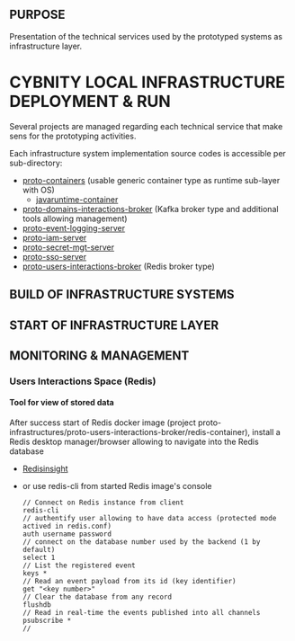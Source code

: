 ## PURPOSE
Presentation of the technical services used by the prototyped systems as infrastructure layer.

# CYBNITY LOCAL INFRASTRUCTURE DEPLOYMENT & RUN
Several projects are managed regarding each technical service that make sens for the prototyping activities.

Each infrastructure system implementation source codes is accessible per sub-directory:
- [proto-containers](proto-containers) (usable generic container type as runtime sub-layer with OS)
  - [javaruntime-container](javaruntime-container/README.md)
- [proto-domains-interactions-broker](proto-domains-interactions-broker) (Kafka broker type and additional tools allowing management)
- [proto-event-logging-server](proto-event-logging-server)
- [proto-iam-server](proto-iam-server)
- [proto-secret-mgt-server](proto-secret-mgt-server)
- [proto-sso-server](proto-sso-server)
- [proto-users-interactions-broker](proto-users-interactions-broker) (Redis broker type)

## BUILD OF INFRASTRUCTURE SYSTEMS



## START OF INFRASTRUCTURE LAYER

## MONITORING & MANAGEMENT

### Users Interactions Space (Redis)
#### Tool for view of stored data
After success start of Redis docker image (project proto-infrastructures/proto-users-interactions-broker/redis-container), install a Redis desktop manager/browser allowing to navigate into the Redis database
- [Redisinsight](https://developer.redis.com/explore/redisinsightv2/getting-started/#step-1-download-redisinsight)

- or use redis-cli from started Redis image's console

    ```shell
    // Connect on Redis instance from client
    redis-cli
    // authentify user allowing to have data access (protected mode actived in redis.conf)
    auth username password
    // connect on the database number used by the backend (1 by default)
    select 1
    // List the registered event
    keys *
    // Read an event payload from its id (key identifier)
    get "<key number>"
    // Clear the database from any record
    flushdb
    // Read in real-time the events published into all channels
    psubscribe *
    //
    ```
